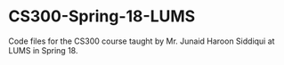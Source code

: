 # CS300-Spring-18-LUMS
Code files for the CS300 course taught by Mr. Junaid Haroon Siddiqui at LUMS in Spring 18.

